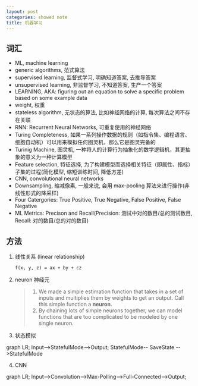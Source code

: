 ```yaml
---
layout: post
categories: showed note
title: 机器学习
---
```


## 词汇

- ML, machine learning
- generic algorithms, 范式算法
- supervised learning, 监督式学习, 明确知道答案, 去推导答案
- unsupervised learning, 非监督学习, 不知道答案, 生产一个答案
- LEARNING, AKA: figuring out an equation to solve a specific problem based on some example data
- weight, 权重
- stateless algorithm, 无状态的算法, 比如神经网络的计算, 每次算法之间不存在关联
- RNN: Recurrent Neural Networks, 可重复使用的神经网络
- Turing Completeness, 如果一系列操作数据的规则（如指令集、编程语言、细胞自动机）可以用来模拟任何图灵机，那么它是图灵完备的
- Turinig Machine, 图灵机, 一种将人的计算行为抽象化的数学逻辑机，其更抽象的意义为一种计算模型
- Feature selection, 特征选择, 为了构建模型而选择相关特征（即属性、指标）子集的过程(简化模型, 缩短训练时间, 降低方差)
- CNN, convolutional neural networks
- Downsampling, 缩减像素, 一般来说, 会用 max-pooling 算法来进行操作(非线性形式的降采样)
- Four Catergories: True Positive, True Negative, False Positive, False Negative
- ML Metrics: Precison and Recall(Precision: 测试中对的数目/总的测试数目, Recall: 对的数目/总的对的数目)



## 方法
1. 线性关系 (linear relationship)

    ```
    f(x, y, z) = ax + by + cz
    ```

2. neuron 神经元

    > 1. We made a simple estimation function that takes in a set of inputs and multiplies them by weights to get an output. Call this simple function a **neuron**.
    > 2. By chaining lots of simple neurons together, we can model functions that are too complicated to be modeled by one single neuron.


3. 状态模拟

<div class="mermaid" markdown="0">
graph LR;
    Input-->StatefulMode-->Output;
    StatefulMode-- SaveState -->StatefulMode
</div>

4. CNN

<div class="mermaid" markdown="0">
graph LR;
    Input-->Convolution-->Max-Polling-->Full-Connected-->Output;
</div>

